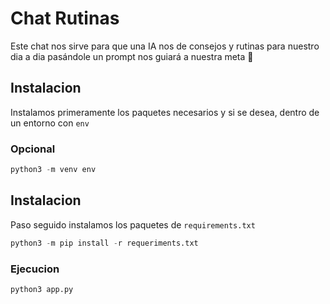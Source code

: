 # Chat Rutinas
Este chat nos sirve para que una IA nos de consejos y rutinas para nuestro
dia a dia pasándole un prompt nos guiará a nuestra meta 🚀

## Instalacion
Instalamos primeramente los paquetes necesarios y si se desea, dentro de un entorno
con `env`

### Opcional
```py
python3 -m venv env
```

## Instalacion
Paso seguido instalamos los paquetes de `requirements.txt`
```py
python3 -m pip install -r requeriments.txt
```

### Ejecucion
```py
python3 app.py
```
